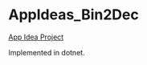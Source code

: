 # AppIdeas_Bin2Dec

[App Idea Project](https://github.com/florinpop17/app-ideas/blob/master/Projects/1-Beginner/Bin2Dec-App.md)

Implemented in dotnet.
